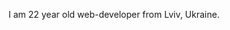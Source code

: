 I am 22 year old web-developer from Lviv, Ukraine.
<!---
AlexanderRyb/AlexanderRyb is a ✨ special ✨ repository because its `README.md` (this file) appears on your GitHub profile.
You can click the Preview link to take a look at your changes.
--->
